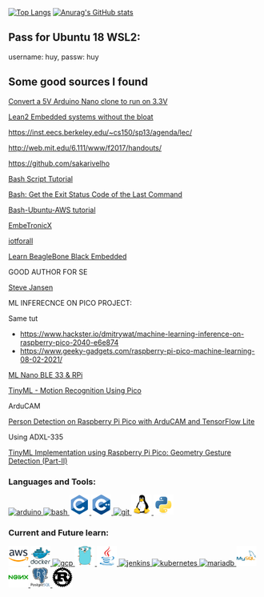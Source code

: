 

<!--
**trinhgiahuy/trinhgiahuy** is a ✨ _special_ ✨ repository because its `README.md` (this file) appears on your GitHub profile.

Here are some ideas to get you started:

- 🔭 I’m currently working on ...
- 🌱 I’m currently learning ...
- 👯 I’m looking to collaborate on ...
- 🤔 I’m looking for help with ...
- 💬 Ask me about ...
- 📫 How to reach me: ...
- 😄 Pronouns: ...
- ⚡ Fun fact: ...
-->
[![Top Langs](https://github-readme-stats.vercel.app/api/top-langs/?username=trinhgiahuy&layout=compact&langs_count=16theme=tokyonight)](https://github.com/anuraghazra/github-readme-stats)
[![Anurag's GitHub stats](https://github-readme-stats.vercel.app/api?username=trinhgiahuy&show_icons=true&theme=tokyonight&layout=compac)](https://github.com/anuraghazra/github-readme-stats)

## Pass for Ubuntu 18 WSL2: 
username: huy, passw: huy

## Some good sources I found

[Convert a 5V Arduino Nano clone to run on 3.3V](https://alw1746.github.io/projects/33vnano/index.html)

[Lean2 Embedded systems without the bloat](https://iosoft.blog/)

https://inst.eecs.berkeley.edu/~cs150/sp13/agenda/lec/

http://web.mit.edu/6.111/www/f2017/handouts/

https://github.com/sakarivelho

[Bash Script Tutorial](https://tecadmin.net/tutorial/bash-scripting/)

[Bash: Get the Exit Status Code of the Last Command](https://csatlas.com/bash-last-exit-status/?msclkid=dac80a58b58511ecbc1cfb23b4a8489e#references)

[Bash-Ubuntu-AWS tutorial](https://csatlas.com/)

[EmbeTronicX](https://embetronicx.com/)

[iotforall](https://www.iotforall.com/)

[Learn BeagleBone Black Embedded](https://github.com/nghiaphamsg/BeagleBone_Black_Embedded)

GOOD AUTHOR FOR SE

[Steve Jansen](http://steve-jansen.github.io/)

ML INFERECNCE ON PICO PROJECT:

Same tut

- https://www.hackster.io/dmitrywat/machine-learning-inference-on-raspberry-pico-2040-e6e874
- https://www.geeky-gadgets.com/raspberry-pi-pico-machine-learning-08-02-2021/

[ML Nano BLE 33 & RPi](https://www.hackster.io/zoromoth/machine-learning-with-nano-ble-33-raspberry-pi-958b2f)

[TinyML - Motion Recognition Using Pico](https://mjrobot.org/2021/03/12/tinyml-motion-recognition-using-raspberry-pi-pico/)

ArduCAM

[Person Detection on Raspberry Pi Pico with ArduCAM and TensorFlow Lite](https://www.cnx-software.com/2021/02/07/person-detection-on-raspberry-pi-pico-with-arducam-and-tensorflow-lite/)

Using ADXL-335

[TinyML Implementation using Raspberry Pi Pico: Geometry Gesture Detection (Part-II)](https://medium.com/@subirmaity/tinyml-implementation-using-raspberry-pi-pico-geometry-gesture-detection-part-ii-d3d83a5d8cdb)


<h3 align="left">Languages and Tools:</h3>
<p align="left"> <a href="https://www.arduino.cc/" target="_blank"> <img src="https://cdn.worldvectorlogo.com/logos/arduino-1.svg" alt="arduino" width="40" height="40"/> </a><a href="https://www.gnu.org/software/bash/" target="_blank"> <img src="https://www.vectorlogo.zone/logos/gnu_bash/gnu_bash-icon.svg" alt="bash" width="40" height="40"/> </a> <a href="https://www.cprogramming.com/" target="_blank"> <img src="https://raw.githubusercontent.com/devicons/devicon/master/icons/c/c-original.svg" alt="c" width="40" height="40"/> </a> <a href="https://www.w3schools.com/cpp/" target="_blank"> <img src="https://raw.githubusercontent.com/devicons/devicon/master/icons/cplusplus/cplusplus-original.svg" alt="cplusplus" width="40" height="40"/> </a><a href="https://git-scm.com/" target="_blank"> <img src="https://www.vectorlogo.zone/logos/git-scm/git-scm-icon.svg" alt="git" width="40" height="40"/> </a> <a href="https://www.linux.org/" target="_blank"> <img src="https://raw.githubusercontent.com/devicons/devicon/master/icons/linux/linux-original.svg" alt="linux" width="40" height="40"/><a href="https://www.python.org" target="_blank"> <img src="https://raw.githubusercontent.com/devicons/devicon/master/icons/python/python-original.svg" alt="python" width="40" height="40"/> </a> </p>
 
<h3 align="left">Current and Future learn:</h3>
<p align="left"> <a href="https://aws.amazon.com" target="_blank"> <img src="https://raw.githubusercontent.com/devicons/devicon/master/icons/amazonwebservices/amazonwebservices-original-wordmark.svg" alt="aws" width="40" height="40"/> </a>  <a href="https://www.docker.com/" target="_blank"> <img src="https://raw.githubusercontent.com/devicons/devicon/master/icons/docker/docker-original-wordmark.svg" alt="docker" width="40" height="40"/> </a> <a href="https://cloud.google.com" target="_blank"> <img src="https://www.vectorlogo.zone/logos/google_cloud/google_cloud-icon.svg" alt="gcp" width="40" height="40"/> </a><a href="https://golang.org" target="_blank"> <img src="https://raw.githubusercontent.com/devicons/devicon/master/icons/go/go-original.svg" alt="go" width="40" height="40"/> </a> <a href="https://www.java.com" target="_blank"> <img src="https://raw.githubusercontent.com/devicons/devicon/master/icons/java/java-original.svg" alt="java" width="40" height="40"/> </a> <a href="https://www.jenkins.io" target="_blank"> <img src="https://www.vectorlogo.zone/logos/jenkins/jenkins-icon.svg" alt="jenkins" width="40" height="40"/> </a> <a href="https://kubernetes.io" target="_blank"> <img src="https://www.vectorlogo.zone/logos/kubernetes/kubernetes-icon.svg" alt="kubernetes" width="40" height="40"/> </a></a> <a href="https://mariadb.org/" target="_blank"> <img src="https://www.vectorlogo.zone/logos/mariadb/mariadb-icon.svg" alt="mariadb" width="40" height="40"/> </a> <a href="https://www.mysql.com/" target="_blank"> <img src="https://raw.githubusercontent.com/devicons/devicon/master/icons/mysql/mysql-original-wordmark.svg" alt="mysql" width="40" height="40"/> </a> <a href="https://www.nginx.com" target="_blank"> <img src="https://raw.githubusercontent.com/devicons/devicon/master/icons/nginx/nginx-original.svg" alt="nginx" width="40" height="40"/> </a> <a href="https://www.postgresql.org" target="_blank"> <img src="https://raw.githubusercontent.com/devicons/devicon/master/icons/postgresql/postgresql-original-wordmark.svg" alt="postgresql" width="40" height="40"/> </a> <a href="https://www.rust-lang.org/" target="_blank"><img src="https://github.com/devicons/devicon/blob/master/icons/rust/rust-plain.svg" alt="rust" width="40" height="40"/></a></p>
